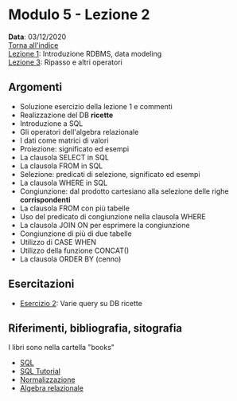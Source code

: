# Modulo 5 - Lezione 2

__Data__: 03/12/2020  
[Torna all'indice](/README.md)  
[Lezione 1](/modulo-05/lezione-1.md): Introduzione RDBMS, data modeling  
[Lezione 3](/modulo-05/lezione-3.md): Ripasso e altri operatori  

## Argomenti

- Soluzione esercizio della lezione 1 e commenti
- Realizzazione del DB __ricette__
- Introduzione a SQL
- Gli operatori dell'algebra relazionale
- I dati come matrici di valori
- Proiezione: significato ed esempi
- La clausola SELECT in SQL
- La clausola FROM in SQL
- Selezione: predicati di selezione, significato ed esempi
- La clausola WHERE in SQL
- Congiunzione: dal prodotto cartesiano alla selezione delle righe __corrispondenti__
- La clausola FROM con più tabelle
- Uso del predicato di congiunzione nella clausola WHERE
- La clausola JOIN ON per esprimere la congiunzione
- Congiunzione di più di due tabelle
- Utilizzo di CASE WHEN
- Utilizzo della funzione CONCAT()
- La clausola ORDER BY (cenno)

## Esercitazioni

- [Esercizio 2](/modulo-05/esercizio-2.md): Varie query su DB ricette

## Riferimenti, bibliografia, sitografia

I libri sono nella cartella "books"

- [SQL](https://it.wikipedia.org/wiki/Structured_Query_Language)
- [SQL Tutorial](https://www.w3schools.com/sql/)
- [Normalizzazione](https://it.wikipedia.org/wiki/Normalizzazione_(informatica))
- [Algebra relazionale](https://en.wikipedia.org/wiki/Relational_algebra)